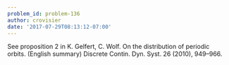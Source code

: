 ```yaml
---
problem_id: problem-136
author: crovisier
date: '2017-07-29T08:13:12-07:00'
---
```

See proposition 2 in K. Gelfert, C. Wolf. On the distribution of periodic
orbits. (English summary) Discrete Contin. Dyn. Syst. 26 (2010), 949–966.

